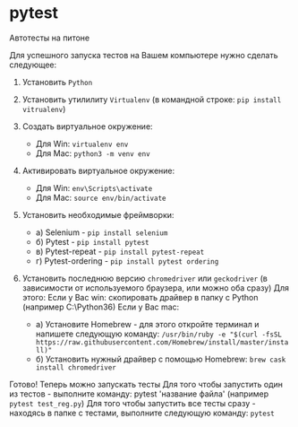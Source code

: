 # pytest
Автотесты на питоне

Для успешного запуска тестов на Вашем компьютере нужно сделать следующее:

1) Установить `Python`

2) Установить утилилиту `Virtualenv` (в командной строке: `pip install vitrualenv`)

3) Создать виртуальное окружение:
   * Для Win: `virtualenv env`
   * Для Mac: `python3 -m venv env`
    
4) Активировать виртуальное окружение:
   * Для Win: `env\Scripts\activate`
   * Для Mac: `source env/bin/activate`
    
5) Установить необходимые фреймворки:
   * а) Selenium - `pip install selenium`
   * б) Pytest - `pip install pytest`
   * в) Pytest-repeat - `pip install pytest-repeat`
   * г) Pytest-ordering - `pip install pytest ordering`
    
6) Установить последнюю версию `chromedriver` или `geckodriver` (в зависимости от используемого браузера, или можно оба сразу)
Для этого:
Если у Вас win: скопировать драйвер в папку с Python (например C:\Python36)
Если у Вас mac:
   * а) Установите Homebrew - для этого откройте терминал и напишете следующую команду: 
`/usr/bin/ruby -e "$(curl -fsSL https://raw.githubusercontent.com/Homebrew/install/master/install)"`
   * б) Установить нужный драйвер с помощью Homebrew: `brew cask install chromedriver`
    
Готово! Теперь можно запускать тесты
Для того чтобы запустить один из тестов - выполните команду: pytest 'название файла' (например `pytest test_reg.py`)
Для того чтобы запустить все тесты сразу - находясь в папке с тестами, выполните следующую команду: `pytest`
